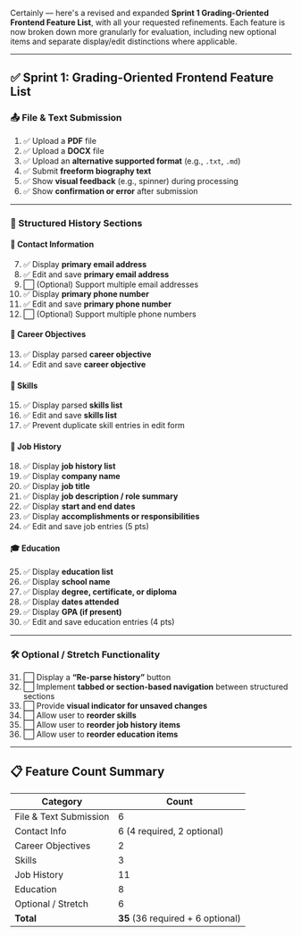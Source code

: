Certainly — here's a revised and expanded **Sprint 1 Grading-Oriented Frontend Feature List**, with all your requested refinements. Each feature is now broken down more granularly for evaluation, including new optional items and separate display/edit distinctions where applicable.

---

## ✅ Sprint 1: Grading-Oriented Frontend Feature List

### 📤 File & Text Submission

1. ✅ Upload a **PDF** file
2. ✅ Upload a **DOCX** file
3. ✅ Upload an **alternative supported format** (e.g., `.txt`, `.md`)
4. ✅ Submit **freeform biography text**
5. ✅ Show **visual feedback** (e.g., spinner) during processing
6. ✅ Show **confirmation or error** after submission

---

### 📑 Structured History Sections

#### 📇 Contact Information

7. ✅ Display **primary email address**
8. ✅ Edit and save **primary email address**
9. ⬜ (Optional) Support multiple email addresses
10. ✅ Display **primary phone number**
11. ✅ Edit and save **primary phone number**
12. ⬜ (Optional) Support multiple phone numbers

#### 🎯 Career Objectives

13. ✅ Display parsed **career objective**
14. ✅ Edit and save **career objective**

#### 🧠 Skills

15. ✅ Display parsed **skills list**
16. ✅ Edit and save **skills list**
17. ✅ Prevent duplicate skill entries in edit form

#### 🧳 Job History

18. ✅ Display **job history list**
19. ✅ Display **company name**
20. ✅ Display **job title**
21. ✅ Display **job description / role summary**
22. ✅ Display **start and end dates**
23. ✅ Display **accomplishments or responsibilities**
24. ✅ Edit and save job entries (5 pts)

#### 🎓 Education

25. ✅ Display **education list**
26. ✅ Display **school name**
27. ✅ Display **degree, certificate, or diploma**
28. ✅ Display **dates attended**
29. ✅ Display **GPA (if present)**
30. ✅ Edit and save education entries (4 pts)

---

### 🛠️ Optional / Stretch Functionality

31. ⬜ Display a **“Re-parse history”** button
32. ⬜ Implement **tabbed or section-based navigation** between structured sections
33. ⬜ Provide **visual indicator for unsaved changes**
34. ⬜ Allow user to **reorder skills**
35. ⬜ Allow user to **reorder job history items**
36. ⬜ Allow user to **reorder education items**

---

## 📋 Feature Count Summary

| Category               | Count                             |
| ---------------------- | --------------------------------- |
| File & Text Submission | 6                                 |
| Contact Info           | 6 (4 required, 2 optional)        |
| Career Objectives      | 2                                 |
| Skills                 | 3                                 |
| Job History            | 11                                |
| Education              | 8                                 |
| Optional / Stretch     | 6                                 |
| **Total**              | **35** (36 required + 6 optional) |
